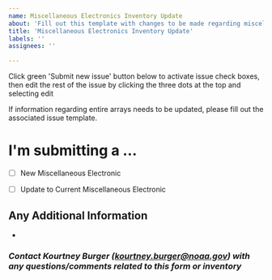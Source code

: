 ```yaml
---
name: Miscellaneous Electronics Inventory Update
about: 'Fill out this template with changes to be made regarding miscellaneous electronics. '
title: 'Miscellaneous Electronics Inventory Update'
labels: ''
assignees: ''

---
```

Click green 'Submit new issue' button below to activate issue check boxes, then edit the rest of the issue by clicking the three dots at the top and selecting edit  

If information regarding entire arrays needs to be updated, please fill out the associated issue template.

<!-- Switch between 'Write' and 'Preview' tabs above to see how your issue will be formatted -->

# **I'm submitting a …**
- [ ] New Miscellaneous Electronic  
- [ ] Update to Current Miscellaneous Electronic


## Any Additional Information
<!-- Please explain any additional information/details related to the miscellaneous electronic -->  
- 

### *Contact Kourtney Burger (kourtney.burger@noaa.gov) with any questions/comments related to this form or inventory*
